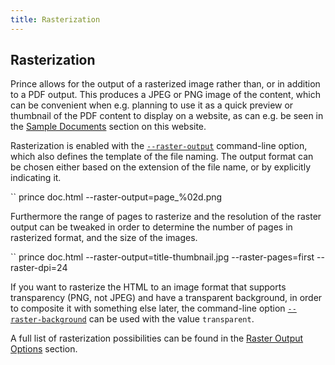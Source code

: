 ```yaml
---
title: Rasterization
---
```


Rasterization
-------------

Prince allows for the output of a rasterized image rather than, or in addition to a PDF output. This produces a JPEG or PNG image of the content, which can be convenient when e.g. planning to use it as a quick preview or thumbnail of the PDF content to display on a website, as can e.g. be seen in the [Sample Documents](sample-docs.html) section on this website.

Rasterization is enabled with the [`--raster-output`](doc-latest/doc-refs.html#cl-raster-output) command-line option, which also defines the template of the file naming. The output format can be chosen either based on the extension of the file name, or by explicitly indicating it.

``
      prince doc.html --raster-output=page_%02d.png

Furthermore the range of pages to rasterize and the resolution of the raster output can be tweaked in order to determine the number of pages in rasterized format, and the size of the images.

``
      prince doc.html --raster-output=title-thumbnail.jpg --raster-pages=first --raster-dpi=24

If you want to rasterize the HTML to an image format that supports transparency (PNG, not JPEG) and have a transparent background, in order to composite it with something else later, the command-line option [`--raster-background`](doc-latest/doc-refs.html#cl-raster-background) can be used with the value `transparent`.

A full list of rasterization possibilities can be found in the [Raster Output Options](doc-latest/doc-refs.html#cmd-raster) section.

